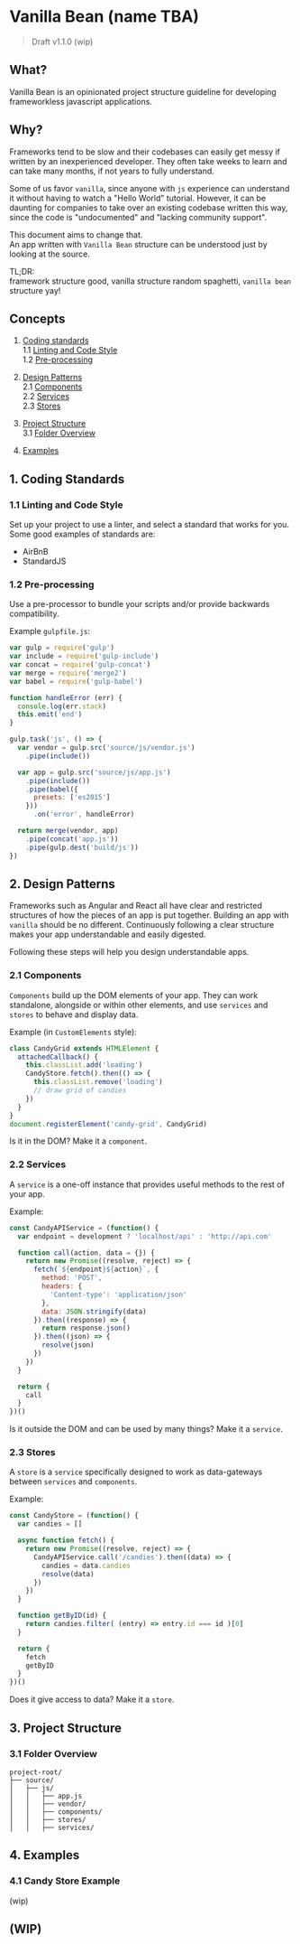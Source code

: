 # Vanilla Bean (name TBA)
> Draft v1.1.0 (wip)

## What?
Vanilla Bean is an opinionated project structure guideline for developing frameworkless javascript applications.

## Why?
Frameworks tend to be slow and their codebases can easily get messy if written by an inexperienced developer. They often take weeks to learn and can take many months, if not years to fully understand.

Some of us favor `vanilla`, since anyone with `js` experience can understand it without having to watch a "Hello World" tutorial. However, it can be daunting for companies to take over an existing codebase written this way, since the code is "undocumented" and "lacking community support".

This document aims to change that.  
An app written with `Vanilla Bean` structure can be understood just by looking at the source.

TL;DR:  
framework structure good, vanilla structure random spaghetti, `vanilla bean` structure yay!

## Concepts
1. [Coding standards](#1-coding-standards)  
  1.1 [Linting and Code Style](#11-linting-and-code-style)  
  1.2 [Pre-processing](#12-pre-processing)

2. [Design Patterns](#2-design-patterns)  
  2.1 [Components](#21-components)  
  2.2 [Services](#22-services)  
  2.3 [Stores](#23-stores)

3. [Project Structure](#3-project-structure)  
  3.1 [Folder Overview](#31-folder-overview)

4. [Examples](#4-examples)

## 1. Coding Standards
### 1.1 Linting and Code Style
Set up your project to use a linter, and select a standard that works for you.  
Some good examples of standards are:  
- AirBnB
- StandardJS

### 1.2 Pre-processing
Use a pre-processor to bundle your scripts and/or provide backwards compatibility.

Example `gulpfile.js`:
```js
var gulp = require('gulp')
var include = require('gulp-include')
var concat = require('gulp-concat')
var merge = require('merge2')
var babel = require('gulp-babel')

function handleError (err) {
  console.log(err.stack)
  this.emit('end')
}

gulp.task('js', () => {
  var vendor = gulp.src('source/js/vendor.js')
    .pipe(include())

  var app = gulp.src('source/js/app.js')
    .pipe(include())
    .pipe(babel({
      presets: ['es2015']
    }))
      .on('error', handleError)

  return merge(vendor, app)
    .pipe(concat('app.js'))
    .pipe(gulp.dest('build/js'))
})
```

## 2. Design Patterns
Frameworks such as Angular and React all have clear and restricted structures of how the pieces of an app is put together. Building an app with `vanilla` should be no different. Continuously following a clear structure makes your app understandable and easily digested.

Following these steps will help you design understandable apps.

### 2.1 Components
`Components` build up the DOM elements of your app. They can work standalone, alongside or within other elements, and use `services` and `stores` to behave and display data.

Example (in `CustomElements` style):  
```js
class CandyGrid extends HTMLElement {
  attachedCallback() {
    this.classList.add('loading')
    CandyStore.fetch().then(() => {
      this.classList.remove('loading')
      // draw grid of candies
    })
  }
}
document.registerElement('candy-grid', CandyGrid)
```

Is it in the DOM? Make it a `component`.

### 2.2 Services
A `service` is a one-off instance that provides useful methods to the rest of your app.

Example:
```js
const CandyAPIService = (function() {
  var endpoint = development ? 'localhost/api' : 'http://api.com'

  function call(action, data = {}) {
    return new Promise((resolve, reject) => {
      fetch(`${endpoint}${action}`, {
        method: 'POST',
        headers: {
          'Content-type': 'application/json'
        },
        data: JSON.stringify(data)
      }).then((response) => {
        return response.json()
      }).then((json) => {
        resolve(json)
      })
    })
  }

  return {
    call
  }
})()
```

Is it outside the DOM and can be used by many things? Make it a `service`.

### 2.3 Stores
A `store` is a `service` specifically designed to work as data-gateways between `services` and `components`.

Example:
```js
const CandyStore = (function() {
  var candies = []

  async function fetch() {
    return new Promise((resolve, reject) => {
      CandyAPIService.call('/candies').then((data) => {
        candies = data.candies
        resolve(data)
      })
    })
  }

  function getByID(id) {
    return candies.filter( (entry) => entry.id === id )[0]
  }

  return {
    fetch
    getByID
  }
})()
```

Does it give access to data? Make it a `store`.

## 3. Project Structure
### 3.1 Folder Overview
```
project-root/
├── source/
│   ├── js/
│   │   ├── app.js
│   │   ├── vendor/
│   │   ├── components/
│   │   ├── stores/
│   │   ├── services/
```

## 4. Examples
### 4.1 Candy Store Example
(wip)

## (WIP)
